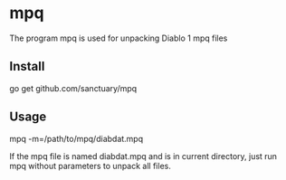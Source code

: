 # mpq
The program mpq is used for unpacking Diablo 1 mpq files

## Install
go get github.com/sanctuary/mpq

## Usage
mpq -m=/path/to/mpq/diabdat.mpq

If the mpq file is named diabdat.mpq and is in current directory, just run mpq without parameters to unpack all files.
